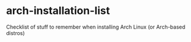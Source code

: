 # arch-installation-list
Checklist of stuff to remember when installing Arch Linux (or Arch-based distros)
